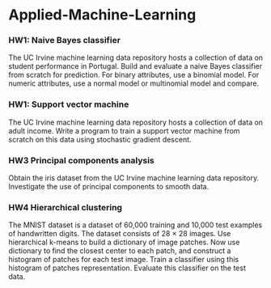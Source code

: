 # Applied-Machine-Learning

### HW1: Naive Bayes classifier
The UC Irvine machine learning data repository hosts a collection of data on student performance in Portugal.
Build and evaluate a naive Bayes classifier from scratch for prediction. 
For binary attributes, use a binomial model. For numeric attributes, use a normal model or multinomial model and compare. 

### HW1: Support vector machine
The UC Irvine machine learning data repository hosts a collection of data on adult income. 
Write a program to train a support vector machine from scratch on this data using stochastic gradient descent. 


### HW3 Principal components analysis
Obtain the iris dataset from the UC Irvine machine learning data repository. Investigate the use of principal components to smooth data.

### HW4 Hierarchical clustering
The MNIST dataset is a dataset of 60,000 training and 10,000 test examples of handwritten digits. The dataset consists of 28 × 28 images. 
Use hierarchical k-means to build a dictionary of image patches. Now use dictionary to find the closest center to each patch, and construct a histogram of patches for each test image. Train a classifier using this histogram of patches representation. Evaluate this classifier on the test data.



